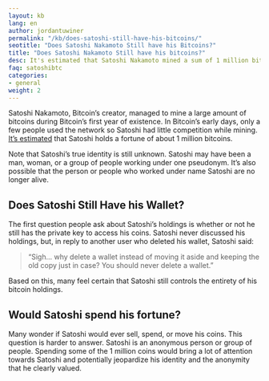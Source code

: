 ```yaml
---
layout: kb
lang: en
author: jordantuwiner
permalink: "/kb/does-satoshi-still-have-his-bitcoins/"
seotitle: "Does Satoshi Nakamoto Still have his Bitcoins?"
title: "Does Satoshi Nakamoto Still have his bitcoins?"
desc: It's estimated that Satoshi Nakamoto mined a sum of 1 million bitcoins. Does Satoshi still have his bitcoins?
faq: satoshibtc
categories: 
- general
weight: 2
---
```

Satoshi Nakamoto, Bitcoin’s creator, managed to mine a large amount of bitcoins during Bitcoin’s first year of existence. In Bitcoin’s early days, only a few people used the network so Satoshi had little competition while mining. [It’s estimated](https://bitslog.wordpress.com/2013/04/17/the-well-deserved-fortune-of-satoshi-nakamoto/) that Satoshi holds a fortune of about 1 million bitcoins.

Note that Satoshi’s true identity is still unknown. Satoshi may have been a man, woman, or a group of people working under one pseudonym. It’s also possible that the person or people who worked under name Satoshi are no longer alive. 

## Does Satoshi Still Have his Wallet? 

The first question people ask about Satoshi’s holdings is whether or not he still has the private key to access his coins. Satoshi never discussed his holdings, but, in reply to another user who deleted his wallet, Satoshi said: 

> “Sigh... why delete a wallet instead of moving it aside and keeping the old copy just in case?  You should never delete a wallet.”

Based on this, many feel certain that Satoshi still controls the entirety of his bitcoin holdings. 

## Would Satoshi spend his fortune? 

Many wonder if Satoshi would ever sell, spend, or move his coins. This question is harder to answer. Satoshi is an anonymous person or group of people. Spending some of the 1 million coins would bring a lot of attention towards Satoshi and potentially jeopardize his identity and the anonymity that he clearly valued. 
 
